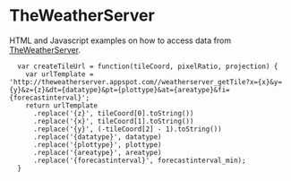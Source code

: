 # TheWeatherServer
HTML and Javascript examples on how to access data from <a href="http://theweatherserver.com">TheWeatherServer</a>.

 
      var createTileUrl = function(tileCoord, pixelRatio, projection) {
        var urlTemplate = 'http://theweatherserver.appspot.com//weatherserver_getTile?x={x}&y={y}&z={z}&dt={datatype}&pt={plottype}&at={areatype}&fi={forecastinterval}';
        return urlTemplate
          .replace('{z}', tileCoord[0].toString())
          .replace('{x}', tileCoord[1].toString())
          .replace('{y}', (-tileCoord[2] - 1).toString())
          .replace('{datatype}', datatype)
          .replace('{plottype}', plottype)
          .replace('{areatype}', areatype)
          .replace('{forecastinterval}', forecastinterval_min);
      }
      
